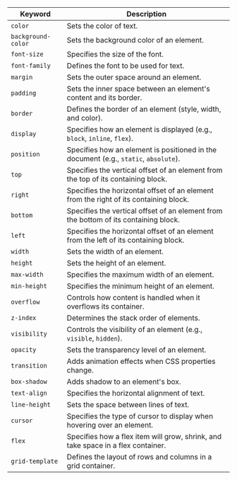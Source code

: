 | **Keyword**         | **Description**                                                                 |
|----------------------|---------------------------------------------------------------------------------|
| `color`             | Sets the color of text.                                                        |
| `background-color`  | Sets the background color of an element.                                       |
| `font-size`         | Specifies the size of the font.                                                |
| `font-family`       | Defines the font to be used for text.                                          |
| `margin`            | Sets the outer space around an element.                                        |
| `padding`           | Sets the inner space between an element's content and its border.              |
| `border`            | Defines the border of an element (style, width, and color).                    |
| `display`           | Specifies how an element is displayed (e.g., `block`, `inline`, `flex`).       |
| `position`          | Specifies how an element is positioned in the document (e.g., `static`, `absolute`). |
| `top`               | Specifies the vertical offset of an element from the top of its containing block. |
| `right`             | Specifies the horizontal offset of an element from the right of its containing block. |
| `bottom`            | Specifies the vertical offset of an element from the bottom of its containing block. |
| `left`              | Specifies the horizontal offset of an element from the left of its containing block. |
| `width`             | Sets the width of an element.                                                 |
| `height`            | Sets the height of an element.                                                |
| `max-width`         | Specifies the maximum width of an element.                                    |
| `min-height`        | Specifies the minimum height of an element.                                   |
| `overflow`          | Controls how content is handled when it overflows its container.              |
| `z-index`           | Determines the stack order of elements.                                       |
| `visibility`        | Controls the visibility of an element (e.g., `visible`, `hidden`).            |
| `opacity`           | Sets the transparency level of an element.                                    |
| `transition`        | Adds animation effects when CSS properties change.                            |
| `box-shadow`        | Adds shadow to an element's box.                                              |
| `text-align`        | Specifies the horizontal alignment of text.                                   |
| `line-height`       | Sets the space between lines of text.                                         |
| `cursor`            | Specifies the type of cursor to display when hovering over an element.        |
| `flex`              | Specifies how a flex item will grow, shrink, and take space in a flex container. |
| `grid-template`     | Defines the layout of rows and columns in a grid container.                   |
